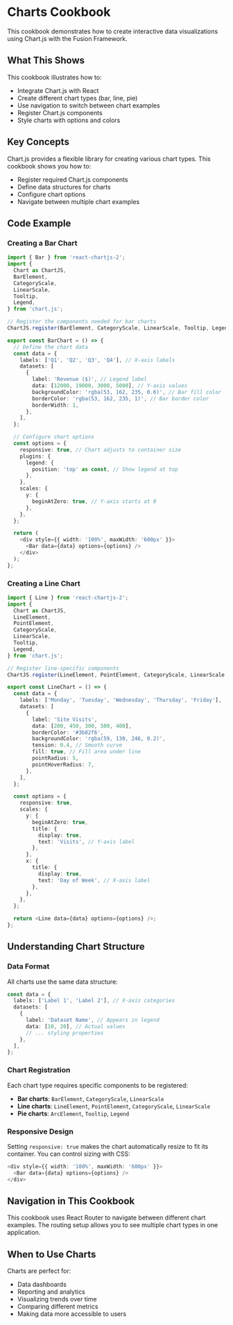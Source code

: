# Charts Cookbook

This cookbook demonstrates how to create interactive data visualizations using Chart.js with the Fusion Framework.

## What This Shows

This cookbook illustrates how to:
- Integrate Chart.js with React
- Create different chart types (bar, line, pie)
- Use navigation to switch between chart examples
- Register Chart.js components
- Style charts with options and colors

## Key Concepts

Chart.js provides a flexible library for creating various chart types. This cookbook shows you how to:
- Register required Chart.js components
- Define data structures for charts
- Configure chart options
- Navigate between multiple chart examples

## Code Example

### Creating a Bar Chart

```typescript
import { Bar } from 'react-chartjs-2';
import {
  Chart as ChartJS,
  BarElement,
  CategoryScale,
  LinearScale,
  Tooltip,
  Legend,
} from 'chart.js';

// Register the components needed for bar charts
ChartJS.register(BarElement, CategoryScale, LinearScale, Tooltip, Legend);

export const BarChart = () => {
  // Define the chart data
  const data = {
    labels: ['Q1', 'Q2', 'Q3', 'Q4'], // X-axis labels
    datasets: [
      {
        label: 'Revenue ($)', // Legend label
        data: [12000, 19000, 3000, 5000], // Y-axis values
        backgroundColor: 'rgba(53, 162, 235, 0.6)', // Bar fill color
        borderColor: 'rgba(53, 162, 235, 1)', // Bar border color
        borderWidth: 1,
      },
    ],
  };

  // Configure chart options
  const options = {
    responsive: true, // Chart adjusts to container size
    plugins: {
      legend: {
        position: 'top' as const, // Show legend at top
      },
    },
    scales: {
      y: {
        beginAtZero: true, // Y-axis starts at 0
      },
    },
  };

  return (
    <div style={{ width: '100%', maxWidth: '600px' }}>
      <Bar data={data} options={options} />
    </div>
  );
};
```

### Creating a Line Chart

```typescript
import { Line } from 'react-chartjs-2';
import {
  Chart as ChartJS,
  LineElement,
  PointElement,
  CategoryScale,
  LinearScale,
  Tooltip,
  Legend,
} from 'chart.js';

// Register line-specific components
ChartJS.register(LineElement, PointElement, CategoryScale, LinearScale, Tooltip, Legend);

export const LineChart = () => {
  const data = {
    labels: ['Monday', 'Tuesday', 'Wednesday', 'Thursday', 'Friday'],
    datasets: [
      {
        label: 'Site Visits',
        data: [200, 450, 300, 500, 400],
        borderColor: '#3b82f6',
        backgroundColor: 'rgba(59, 130, 246, 0.2)',
        tension: 0.4, // Smooth curve
        fill: true, // Fill area under line
        pointRadius: 5,
        pointHoverRadius: 7,
      },
    ],
  };

  const options = {
    responsive: true,
    scales: {
      y: {
        beginAtZero: true,
        title: {
          display: true,
          text: 'Visits', // Y-axis label
        },
      },
      x: {
        title: {
          display: true,
          text: 'Day of Week', // X-axis label
        },
      },
    },
  };

  return <Line data={data} options={options} />;
};
```

## Understanding Chart Structure

### Data Format

All charts use the same data structure:

```typescript
const data = {
  labels: ['Label 1', 'Label 2'], // X-axis categories
  datasets: [
    {
      label: 'Dataset Name', // Appears in legend
      data: [10, 20], // Actual values
      // ... styling properties
    },
  ],
};
```

### Chart Registration

Each chart type requires specific components to be registered:

- **Bar charts**: `BarElement`, `CategoryScale`, `LinearScale`
- **Line charts**: `LineElement`, `PointElement`, `CategoryScale`, `LinearScale`
- **Pie charts**: `ArcElement`, `Tooltip`, `Legend`

### Responsive Design

Setting `responsive: true` makes the chart automatically resize to fit its container. You can control sizing with CSS:

```typescript
<div style={{ width: '100%', maxWidth: '600px' }}>
  <Bar data={data} options={options} />
</div>
```

## Navigation in This Cookbook

This cookbook uses React Router to navigate between different chart examples. The routing setup allows you to see multiple chart types in one application.

## When to Use Charts

Charts are perfect for:
- Data dashboards
- Reporting and analytics
- Visualizing trends over time
- Comparing different metrics
- Making data more accessible to users